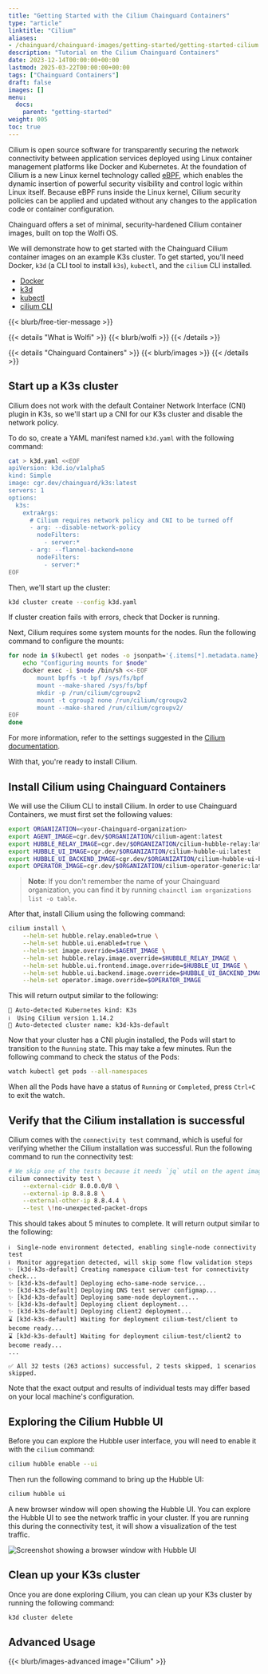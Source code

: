 ```yaml
---
title: "Getting Started with the Cilium Chainguard Containers"
type: "article"
linktitle: "Cilium"
aliases:
- /chainguard/chainguard-images/getting-started/getting-started-cilium
description: "Tutorial on the Cilium Chainguard Containers"
date: 2023-12-14T00:00:00+00:00
lastmod: 2025-03-22T00:00:00+00:00
tags: ["Chainguard Containers"]
draft: false
images: []
menu:
  docs:
    parent: "getting-started"
weight: 005
toc: true
---
```


Cilium is open source software for transparently securing the network connectivity between application services deployed using Linux container management platforms like Docker and Kubernetes. At the foundation of Cilium is a new Linux kernel technology called [eBPF](https://ebpf.io/), which enables the dynamic insertion of powerful security visibility and control logic within Linux itself. Because eBPF runs inside the Linux kernel, Cilium security policies can be applied and updated without any changes to the application code or container configuration.

Chainguard offers a set of minimal, security-hardened Cilium container images, built on top the Wolfi OS.

We will demonstrate how to get started with the Chainguard Cilium container images on an example K3s cluster. To get started, you'll need Docker, `k3d` (a CLI tool to install `k3s`), `kubectl`, and the `cilium` CLI installed.

* [Docker](https://docs.docker.com/get-docker/)
* [k3d](https://k3d.io/stable/#installation)
* [kubectl](https://kubernetes.io/docs/tasks/tools/install-kubectl/)
* [cilium CLI](https://docs.cilium.io/en/stable/gettingstarted/k8s-install-default/#install-the-cilium-cli)

{{< blurb/free-tier-message >}}

{{< details "What is Wolfi" >}}
{{< blurb/wolfi >}}
{{< /details >}}

{{< details "Chainguard Containers" >}}
{{< blurb/images >}}
{{< /details >}}

## Start up a K3s cluster

Cilium does not work with the default Container Network Interface (CNI) plugin in K3s, so we'll start up a CNI for our K3s cluster and disable the network policy.

To do so, create a YAML manifest named `k3d.yaml` with the following command:

```sh
cat > k3d.yaml <<EOF
apiVersion: k3d.io/v1alpha5
kind: Simple
image: cgr.dev/chainguard/k3s:latest
servers: 1
options:
  k3s:
    extraArgs:
      # Cilium requires network policy and CNI to be turned off
      - arg: --disable-network-policy
        nodeFilters:
          - server:*
      - arg: --flannel-backend=none
        nodeFilters:
          - server:*
EOF
```

Then, we'll start up the cluster:
```sh
k3d cluster create --config k3d.yaml
```
If cluster creation fails with errors, check that Docker is running.

Next, Cilium requires some system mounts for the nodes. Run the following command to configure the mounts:

```sh
for node in $(kubectl get nodes -o jsonpath='{.items[*].metadata.name}'); do
    echo "Configuring mounts for $node"
    docker exec -i $node /bin/sh <<-EOF
        mount bpffs -t bpf /sys/fs/bpf
        mount --make-shared /sys/fs/bpf
        mkdir -p /run/cilium/cgroupv2
        mount -t cgroup2 none /run/cilium/cgroupv2
        mount --make-shared /run/cilium/cgroupv2/
EOF
done
```

For more information, refer to the settings suggested in the [Cilium documentation](https://docs.cilium.io/en/latest/installation/rancher-desktop/#configure-rancher-desktop).

With that, you're ready to install Cilium.

## Install Cilium using Chainguard Containers

We will use the Cilium CLI to install Cilium. In order to use Chainguard Containers, we must first set the following values:

```sh
export ORGANIZATION=<your-Chainguard-organization>
export AGENT_IMAGE=cgr.dev/$ORGANIZATION/cilium-agent:latest
export HUBBLE_RELAY_IMAGE=cgr.dev/$ORGANIZATION/cilium-hubble-relay:latest
export HUBBLE_UI_IMAGE=cgr.dev/$ORGANIZATION/cilium-hubble-ui:latest
export HUBBLE_UI_BACKEND_IMAGE=cgr.dev/$ORGANIZATION/cilium-hubble-ui-backend:latest
export OPERATOR_IMAGE=cgr.dev/$ORGANIZATION/cilium-operator-generic:latest
```

> **Note**: If you don't remember the name of your Chainguard organization, you can find it by running `chainctl iam organizations list -o table`.

After that, install Cilium using the following command:

```sh
cilium install \
    --helm-set hubble.relay.enabled=true \
    --helm-set hubble.ui.enabled=true \
    --helm-set image.override=$AGENT_IMAGE \
    --helm-set hubble.relay.image.override=$HUBBLE_RELAY_IMAGE \
    --helm-set hubble.ui.frontend.image.override=$HUBBLE_UI_IMAGE \
    --helm-set hubble.ui.backend.image.override=$HUBBLE_UI_BACKEND_IMAGE \
    --helm-set operator.image.override=$OPERATOR_IMAGE
```

This will return output similar to the following:
```
🔮 Auto-detected Kubernetes kind: K3s
ℹ️  Using Cilium version 1.14.2
🔮 Auto-detected cluster name: k3d-k3s-default
```

Now that your cluster has a CNI plugin installed, the Pods will start to transition to the `Running` state. This may take a few minutes. Run the following command to check the status of the Pods:

```sh
watch kubectl get pods --all-namespaces
```

When all the Pods have have a status of `Running` or `Completed`, press `Ctrl+C` to exit the watch.


## Verify that the Cilium installation is successful

Cilium comes with the `connectivity test` command, which is useful for verifying whether the Cilium installation was successful. Run the following command to run the connectivity test:

```sh
# We skip one of the tests because it needs `jq` util on the agent image, which we don't bundle.
cilium connectivity test \
    --external-cidr 8.0.0.0/8 \
    --external-ip 8.8.8.8 \
    --external-other-ip 8.8.4.4 \
    --test \!no-unexpected-packet-drops
```

This should takes about 5 minutes to complete. It will return output similar to the following:

```
ℹ️  Single-node environment detected, enabling single-node connectivity test
ℹ️  Monitor aggregation detected, will skip some flow validation steps
✨ [k3d-k3s-default] Creating namespace cilium-test for connectivity check...
✨ [k3d-k3s-default] Deploying echo-same-node service...
✨ [k3d-k3s-default] Deploying DNS test server configmap...
✨ [k3d-k3s-default] Deploying same-node deployment...
✨ [k3d-k3s-default] Deploying client deployment...
✨ [k3d-k3s-default] Deploying client2 deployment...
⌛ [k3d-k3s-default] Waiting for deployment cilium-test/client to become ready...
⌛ [k3d-k3s-default] Waiting for deployment cilium-test/client2 to become ready...
...

✅ All 32 tests (263 actions) successful, 2 tests skipped, 1 scenarios skipped.
```

Note that the exact output and results of individual tests may differ based on your local machine's configuration.


## Exploring the Cilium Hubble UI

Before you can explore the Hubble user interface, you will need to enable it with the `cilium` command:

```sh
cilium hubble enable --ui
```

Then run the following command to bring up the Hubble UI:

```sh
cilium hubble ui
```

A new browser window will open showing the Hubble UI. You can explore the Hubble UI to see the network traffic in your cluster. If you are running this during the connectivity test, it will show a visualization of the test traffic.

![Screenshot showing a browser window with Hubble UI](hubble-ui.png)

## Clean up your K3s cluster

Once you are done exploring Cilium, you can clean up your K3s cluster by running the following command:

```sh
k3d cluster delete
```

## Advanced Usage

{{< blurb/images-advanced image="Cilium" >}}
